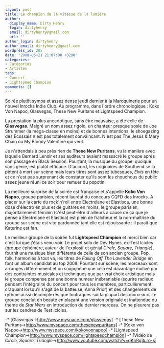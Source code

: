 ```yaml
---
layout: post
title: Le champion de la vitesse de la lumière
author:
  display_name: Dirty Henry
  login: dirtyhenry
  email: dirtyhenry@gmail.com
  url: ''
author_login: dirtyhenry
author_email: dirtyhenry@gmail.com
wordpress_id: 205
date: '2008-05-21 21:07:00 +0200'
categories:
- Catégories
- Artistes
tags:
- Concert
- Lightspeed Champion
comments: []
---
```

Soirée plutôt sympa et assez dense jeudi dernier à la Maroquinerie pour un nouvel Inrocks Indie Club. Au programme, dans l'ordre chronologique : Koko Von Napoo, Glasvegas, These New Puritans et Lightspeed Champion.

La prestation la plus anecdotique, sans être mauvaise, a été celle de __Glasvegas__. Malgré un nom assez rigolo, un chanteur presque sosie de Joe Strummer (la méga-classe en moins) et de bonnes intentions, le shoegazing des Ecossais n'est pas totalement convaincant. N'est pas The Jesus & Mary Chain ou My Bloody Valentine qui veut.

Je n'attendais à peu près rien de __These New Puritans__, vu la manière avec laquelle Bernard Lenoir et ses auditeurs avaient massacré le groupe après son passage en Black Session. Pourtant, la musique du groupe, quoique sans génie, est plutôt efficace. D'accord, les originaires de Southend se la pètent à mort sur scène mais leurs titres sont assez tubesques, *Elvis* en tête et ce n'est pas surprenant de constater qu'ils sont les chouchous du public assez jeune réuni ce soir pour remuer du popotin.

La meilleure surprise de la soirée est française et s'appelle __Koko Von Napoo__, groupe parisien, récent lauréat du concours CQFD des Inrocks. A placer sur la carte du rock'n'roll entre Electrelane et Elastisca, une bonne dose d'électro en plus et de guitares en moins, le groupe parisien, majoritairement féminin (c'est peut-être d'ailleurs à cause de ça que je pense à Electrelane et Elastica) est plein de fraîcheur et la non-maîtrise du groupe sur scène est vite pardonnée tant elle est réjouissante : il paraît que Katerine est fan.

Le meilleur groupe de la soirée fut __Lightspeed Champion__ et merci bien car c'est lui que j'étais venu voir. Le projet solo de Dev Hynes, ex-Test Icicles (groupe éphémère, auteur de l'explosif et génial *Circle, Square, Triangle*), fournit une musique bien différente de celle de son ancien groupe. Pop, folk, harmonies à tout va, les titres de *Falling Off The Lavender Bridge* en font un album candidat au top 2008. Pourtant sur scène, les morceaux sont arrangés différemment et on soupçonne que cela est davantage motivé par des contraintes musicales et techniques que par vrai choix artistique mais le groupe compense par une bonne humeur inébranlable (sourire radieux pendant l'intégralité du concert pour tous les membres, particulièrement craquant lorsqu'il s'agit de la batteuse, Anna Prior) et des changements de rythme aussi décomplexés que foutraques sur la plupart des morceaux. Le groupe conclut en beauté en plaçant une version originale et inattendue du thème de *Star Wars* en introduction du dernier morceau. On ne pleurera pas sur les cendres de Test Icicles.

-* [Glasvegas->http://www.myspace.com/glasvegas]
-* [These New Puritans->http://www.myspace.com/thesenewpuritans]
-* [Koko von Napoo->http://www.myspace.com/kokovonnapoo]
-* [Lightspeed Champion->http://www.myspace.com/lightspeedchampion]
-* [Vidéo de *Circle, Square, Triangle*->http://www.youtube.com/watch?v=qKnRg3uro-s]
